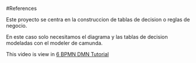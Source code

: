 #References

Este proyecto se centra en la construccion de tablas de decision o reglas de negocio.

En este caso solo necesitamos el diagrama y las tablas de decision modeladas con el modeler de camunda.

This video is view in 
[6 BPMN DMN Tutorial](https://www.youtube.com/watch?v=T8dWMFSMJNE&list=PLJG25HlmvsOUnCziyJBWzcNh7RM5quTmv&index=6 "6 BPMN DMN Tutorial")

